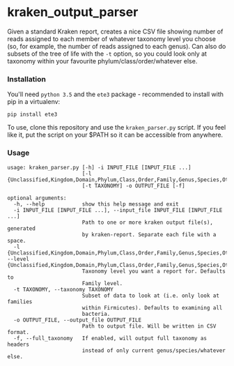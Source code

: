 # kraken_output_parser

Given a standard Kraken report, creates a nice CSV file showing number of reads assigned to each member of whatever
taxonomy level you choose (so, for example, the number of reads assigned to each genus). Can also do subsets of the tree
of life with the `-t` option, so you could look only at taxonomy within your favourite phylum/class/order/whatever else.


### Installation

You'll need `python 3.5` and the `ete3` package - recommended to install with pip in a virtualenv:

`pip install ete3`

To use, clone this repository and use the `kraken_parser.py` script. If you feel like it, put the script on your $PATH
so it can be accessible from anywhere.


### Usage
```
usage: kraken_parser.py [-h] -i INPUT_FILE [INPUT_FILE ...]
                        [-l {Unclassified,Kingdom,Domain,Phylum,Class,Order,Family,Genus,Species,Other}]
                        [-t TAXONOMY] -o OUTPUT_FILE [-f]

optional arguments:
  -h, --help            show this help message and exit
  -i INPUT_FILE [INPUT_FILE ...], --input_file INPUT_FILE [INPUT_FILE ...]
                        Path to one or more kraken output file(s), generated
                        by kraken-report. Separate each file with a space.
  -l {Unclassified,Kingdom,Domain,Phylum,Class,Order,Family,Genus,Species,Other}, --level {Unclassified,Kingdom,Domain,Phylum,Class,Order,Family,Genus,Species,Other}
                        Taxonomy level you want a report for. Defaults to
                        Family level.
  -t TAXONOMY, --taxonomy TAXONOMY
                        Subset of data to look at (i.e. only look at families
                        within Firmicutes). Defaults to examining all
                        bacteria.
  -o OUTPUT_FILE, --output_file OUTPUT_FILE
                        Path to output file. Will be written in CSV format.
  -f, --full_taxonomy   If enabled, will output full taxonomy as headers
                        instead of only current genus/species/whatever else.
```
